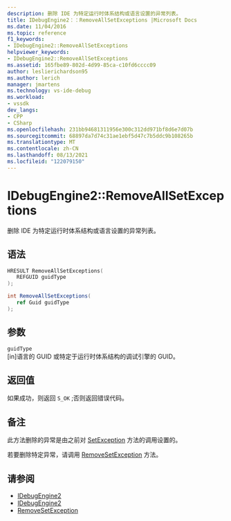 ```yaml
---
description: 删除 IDE 为特定运行时体系结构或语言设置的异常列表。
title: IDebugEngine2：：RemoveAllSetExceptions |Microsoft Docs
ms.date: 11/04/2016
ms.topic: reference
f1_keywords:
- IDebugEngine2::RemoveAllSetExceptions
helpviewer_keywords:
- IDebugEngine2::RemoveAllSetExceptions
ms.assetid: 165fbe89-802d-4d99-85ca-c10fd6cccc09
author: leslierichardson95
ms.author: lerich
manager: jmartens
ms.technology: vs-ide-debug
ms.workload:
- vssdk
dev_langs:
- CPP
- CSharp
ms.openlocfilehash: 231bb94681311956e300c312dd971bf8d6e7d07b
ms.sourcegitcommit: 68897da7d74c31ae1ebf5d47c7b5ddc9b108265b
ms.translationtype: MT
ms.contentlocale: zh-CN
ms.lasthandoff: 08/13/2021
ms.locfileid: "122079150"
---
```

# <a name="idebugengine2removeallsetexceptions"></a>IDebugEngine2::RemoveAllSetExceptions
删除 IDE 为特定运行时体系结构或语言设置的异常列表。

## <a name="syntax"></a>语法

```cpp
HRESULT RemoveAllSetExceptions( 
   REFGUID guidType
);
```

```csharp
int RemoveAllSetExceptions( 
   ref Guid guidType
);
```

## <a name="parameters"></a>参数
`guidType`\
[in]语言的 GUID 或特定于运行时体系结构的调试引擎的 GUID。

## <a name="return-value"></a>返回值
 如果成功，则返回 `S_OK` ;否则返回错误代码。

## <a name="remarks"></a>备注
 此方法删除的异常是由之前对 [SetException](../../../extensibility/debugger/reference/idebugengine2-setexception.md) 方法的调用设置的。

 若要删除特定异常，请调用 [RemoveSetException](../../../extensibility/debugger/reference/idebugengine2-removesetexception.md) 方法。

## <a name="see-also"></a>请参阅
- [IDebugEngine2](../../../extensibility/debugger/reference/idebugengine2.md)
- [IDebugEngine2](../../../extensibility/debugger/reference/idebugengine2.md)
- [RemoveSetException](../../../extensibility/debugger/reference/idebugengine2-removesetexception.md)
